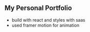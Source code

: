## My Personal Portfolio

- build with react and styles with saas
- used framer motion for animation
